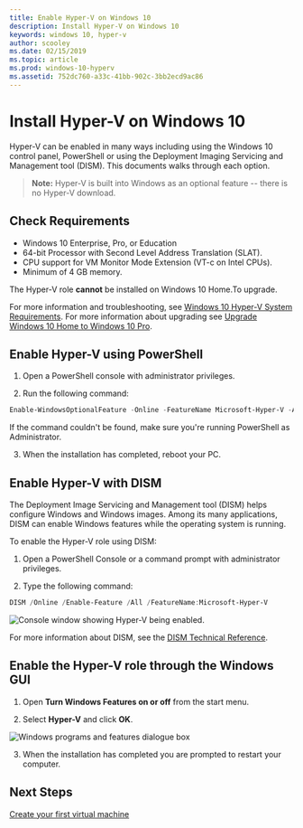 ```yaml
---
title: Enable Hyper-V on Windows 10
description: Install Hyper-V on Windows 10
keywords: windows 10, hyper-v
author: scooley
ms.date: 02/15/2019
ms.topic: article
ms.prod: windows-10-hyperv
ms.assetid: 752dc760-a33c-41bb-902c-3bb2ecd9ac86
---
```


# Install Hyper-V on Windows 10
  
Hyper-V can be enabled in many ways including using the Windows 10 control panel, PowerShell or using the Deployment Imaging Servicing and Management tool (DISM). This documents walks through each option.

> **Note:**  Hyper-V is built into Windows as an optional feature -- there is no Hyper-V download.

## Check Requirements

* Windows 10 Enterprise, Pro, or Education
* 64-bit Processor with Second Level Address Translation (SLAT).
* CPU support for VM Monitor Mode Extension (VT-c on Intel CPUs).
* Minimum of 4 GB memory.

The Hyper-V role **cannot** be installed on Windows 10 Home.To upgrade. 

For more information and troubleshooting, see [Windows 10 Hyper-V System Requirements](../reference/hyper-v-requirements.md).
For more information about upgrading see [Upgrade Windows 10 Home to Windows 10 Pro](https://support.microsoft.com/windows/upgrade-windows-10-home-to-windows-10-pro-ef34d520-e73f-3198-c525-d1a218cc2818).

## Enable Hyper-V using PowerShell

1. Open a PowerShell console with administrator privileges.

2. Run the following command:

  ```powershell
  Enable-WindowsOptionalFeature -Online -FeatureName Microsoft-Hyper-V -All
  ```

  If the command couldn't be found, make sure you're running PowerShell as Administrator.

3. When the installation has completed, reboot your PC.

## Enable Hyper-V with DISM

The Deployment Image Servicing and Management tool (DISM) helps configure Windows and Windows images. Among its many applications, DISM can enable Windows features while the operating system is running.

To enable the Hyper-V role using DISM:

1. Open a PowerShell Console or a command prompt with administrator privileges.

1. Type the following command:

  ```powershell
  DISM /Online /Enable-Feature /All /FeatureName:Microsoft-Hyper-V
  ```

  ![Console window showing Hyper-V being enabled.](media/dism_upd.png)

For more information about DISM, see the [DISM Technical Reference](<https://docs.microsoft.com/previous-versions/windows/it-pro/windows-8.1-and-8/hh824821(v=win.10)>).

## Enable the Hyper-V role through the Windows GUI

1. Open **Turn Windows Features on or off** from the start menu.

2. Select **Hyper-V** and click **OK**.

![Windows programs and features dialogue box](media/enable_role_upd.png)

3. When the installation has completed you are prompted to restart your computer.

## Next Steps

[Create your first virtual machine](quick-create-virtual-machine.md)
